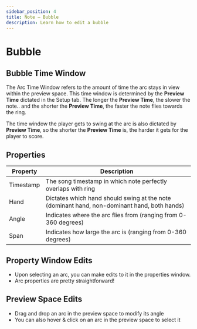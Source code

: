 ```yaml
---
sidebar_position: 4
title: Note — Bubble
description: Learn how to edit a bubble
---
```


# Bubble

## Bubble Time Window

The Arc Time Window refers to the amount of time the arc stays in view within the preview space. This time window is determined by the **Preview Time** dictated in the Setup tab. The longer the **Preview Time**, the slower the note.. and the shorter the **Preview Time**, the faster the note flies towards the ring.

The time window the player gets to swing at the arc is also dictated by **Preview Time**, so the shorter the **Preview Time** is, the harder it gets for the player to score.

## Properties

| Property      | Description                                                                                     |
|---------------|-------------------------------------------------------------------------------------------------|
| Timestamp     | The song timestamp in which note perfectly overlaps with ring                                   |
| Hand          | Dictates which hand should swing at the note (dominant hand, non-dominant hand, both hands)     |
| Angle         | Indicates where the arc flies from (ranging from 0-360 degrees)                                 |
| Span          | Indicates how large the arc is (ranging from 0-360 degrees)                                     |


## Property Window Edits
- Upon selecting an arc, you can make edits to it in the properties window. 
- Arc properties are pretty straightforward!

## Preview Space Edits
- Drag and drop an arc in the preview space to modify its angle
- You can also hover & click on an arc in the preview space to select it